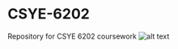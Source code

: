 # CSYE-6202
Repository for CSYE 6202 coursework
![alt text](C:\Users\kripa.kalyanraman\Pictures\Patterns.jpg "Printing patterns screenshot")
